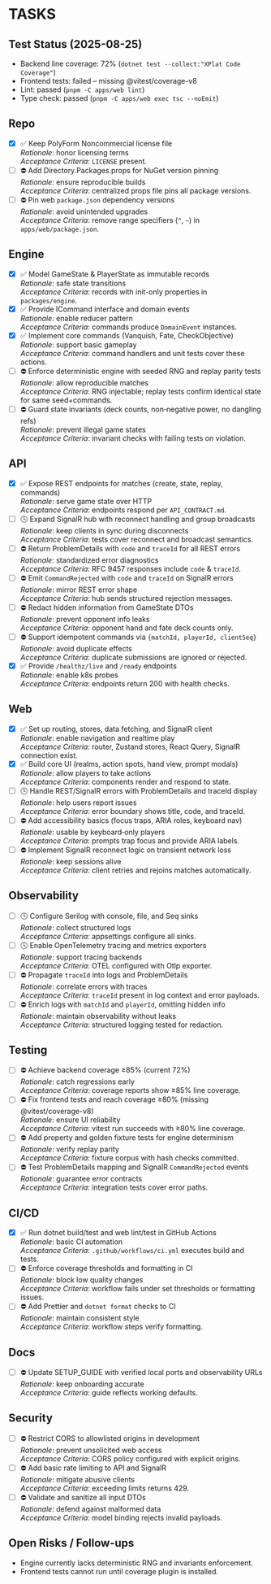 # TASKS

## Test Status (2025-08-25)
- Backend line coverage: 72% (`dotnet test --collect:"XPlat Code Coverage"`)
- Frontend tests: failed – missing @vitest/coverage-v8
- Lint: passed (`pnpm -C apps/web lint`)
- Type check: passed (`pnpm -C apps/web exec tsc --noEmit`)

## Repo
- [x] ✅ Keep PolyForm Noncommercial license file  
  _Rationale_: honor licensing terms  
  _Acceptance Criteria_: `LICENSE` present.
- [ ] ⛔ Add Directory.Packages.props for NuGet version pinning  
  _Rationale_: ensure reproducible builds  
  _Acceptance Criteria_: centralized props file pins all package versions.
- [ ] ⛔ Pin web `package.json` dependency versions  
  _Rationale_: avoid unintended upgrades  
  _Acceptance Criteria_: remove range specifiers (`^`, `~`) in `apps/web/package.json`.

## Engine
- [x] ✅ Model GameState & PlayerState as immutable records  
  _Rationale_: safe state transitions  
  _Acceptance Criteria_: records with init-only properties in `packages/engine`.
- [x] ✅ Provide ICommand interface and domain events  
  _Rationale_: enable reducer pattern  
  _Acceptance Criteria_: commands produce `DomainEvent` instances.
- [x] ✅ Implement core commands (Vanquish, Fate, CheckObjective)  
  _Rationale_: support basic gameplay  
  _Acceptance Criteria_: command handlers and unit tests cover these actions.
- [ ] ⛔ Enforce deterministic engine with seeded RNG and replay parity tests  
  _Rationale_: allow reproducible matches  
  _Acceptance Criteria_: RNG injectable; replay tests confirm identical state for same seed+commands.
- [ ] ⛔ Guard state invariants (deck counts, non‑negative power, no dangling refs)  
  _Rationale_: prevent illegal game states  
  _Acceptance Criteria_: invariant checks with failing tests on violation.

## API
- [x] ✅ Expose REST endpoints for matches (create, state, replay, commands)  
  _Rationale_: serve game state over HTTP  
  _Acceptance Criteria_: endpoints respond per `API_CONTRACT.md`.
- [ ] 🕓 Expand SignalR hub with reconnect handling and group broadcasts  
  _Rationale_: keep clients in sync during disconnects  
  _Acceptance Criteria_: tests cover reconnect and broadcast semantics.
- [ ] ⛔ Return ProblemDetails with `code` and `traceId` for all REST errors  
  _Rationale_: standardized error diagnostics  
  _Acceptance Criteria_: RFC 9457 responses include `code` & `traceId`.
- [ ] ⛔ Emit `CommandRejected` with `code` and `traceId` on SignalR errors  
  _Rationale_: mirror REST error shape  
  _Acceptance Criteria_: hub sends structured rejection messages.
- [ ] ⛔ Redact hidden information from GameState DTOs  
  _Rationale_: prevent opponent info leaks  
  _Acceptance Criteria_: opponent hand and fate deck counts only.
- [ ] ⛔ Support idempotent commands via `{matchId, playerId, clientSeq}`  
  _Rationale_: avoid duplicate effects  
  _Acceptance Criteria_: duplicate submissions are ignored or rejected.
- [x] ✅ Provide `/healthz/live` and `/ready` endpoints  
  _Rationale_: enable k8s probes  
  _Acceptance Criteria_: endpoints return 200 with health checks.

## Web
- [x] ✅ Set up routing, stores, data fetching, and SignalR client  
  _Rationale_: enable navigation and realtime play  
  _Acceptance Criteria_: router, Zustand stores, React Query, SignalR connection exist.
- [x] ✅ Build core UI (realms, action spots, hand view, prompt modals)  
  _Rationale_: allow players to take actions  
  _Acceptance Criteria_: components render and respond to state.
- [ ] 🕓 Handle REST/SignalR errors with ProblemDetails and traceId display  
  _Rationale_: help users report issues  
  _Acceptance Criteria_: error boundary shows title, code, and traceId.
- [ ] ⛔ Add accessibility basics (focus traps, ARIA roles, keyboard nav)  
  _Rationale_: usable by keyboard‑only players  
  _Acceptance Criteria_: prompts trap focus and provide ARIA labels.
- [ ] ⛔ Implement SignalR reconnect logic on transient network loss  
  _Rationale_: keep sessions alive  
  _Acceptance Criteria_: client retries and rejoins matches automatically.

## Observability
- [ ] 🕓 Configure Serilog with console, file, and Seq sinks  
  _Rationale_: collect structured logs  
  _Acceptance Criteria_: appsettings configure all sinks.
- [ ] 🕓 Enable OpenTelemetry tracing and metrics exporters  
  _Rationale_: support tracing backends  
  _Acceptance Criteria_: OTEL configured with Otlp exporter.
- [ ] ⛔ Propagate `traceId` into logs and ProblemDetails  
  _Rationale_: correlate errors with traces  
  _Acceptance Criteria_: `traceId` present in log context and error payloads.
- [ ] ⛔ Enrich logs with `matchId` and `playerId`, omitting hidden info  
  _Rationale_: maintain observability without leaks  
  _Acceptance Criteria_: structured logging tested for redaction.

## Testing
- [ ] ⛔ Achieve backend coverage ≥85% (current 72%)  
  _Rationale_: catch regressions early  
  _Acceptance Criteria_: coverage reports show ≥85% line coverage.
- [ ] ⛔ Fix frontend tests and reach coverage ≥80% (missing @vitest/coverage-v8)  
  _Rationale_: ensure UI reliability  
  _Acceptance Criteria_: vitest run succeeds with ≥80% line coverage.
- [ ] ⛔ Add property and golden fixture tests for engine determinism  
  _Rationale_: verify replay parity  
  _Acceptance Criteria_: fixture corpus with hash checks committed.
- [ ] ⛔ Test ProblemDetails mapping and SignalR `CommandRejected` events  
  _Rationale_: guarantee error contracts  
  _Acceptance Criteria_: integration tests cover error paths.

## CI/CD
- [x] ✅ Run dotnet build/test and web lint/test in GitHub Actions  
  _Rationale_: basic CI automation  
  _Acceptance Criteria_: `.github/workflows/ci.yml` executes build and tests.
- [ ] ⛔ Enforce coverage thresholds and formatting in CI  
  _Rationale_: block low quality changes  
  _Acceptance Criteria_: workflow fails under set thresholds or formatting issues.
- [ ] ⛔ Add Prettier and `dotnet format` checks to CI  
  _Rationale_: maintain consistent style  
  _Acceptance Criteria_: workflow steps verify formatting.

## Docs
- [ ] ⛔ Update SETUP_GUIDE with verified local ports and observability URLs  
  _Rationale_: keep onboarding accurate  
  _Acceptance Criteria_: guide reflects working defaults.

## Security
- [ ] ⛔ Restrict CORS to allowlisted origins in development  
  _Rationale_: prevent unsolicited web access  
  _Acceptance Criteria_: CORS policy configured with explicit origins.
- [ ] ⛔ Add basic rate limiting to API and SignalR  
  _Rationale_: mitigate abusive clients  
  _Acceptance Criteria_: exceeding limits returns 429.
- [ ] ⛔ Validate and sanitize all input DTOs  
  _Rationale_: defend against malformed data  
  _Acceptance Criteria_: model binding rejects invalid payloads.

## Open Risks / Follow-ups
- Engine currently lacks deterministic RNG and invariants enforcement.
- Frontend tests cannot run until coverage plugin is installed.
